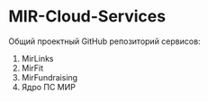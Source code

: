 # MIR-Cloud-Services

Общий проектный GitHub репозиторий сервисов:
1. MirLinks
2. MirFit
3. MirFundraising
3. Ядро ПС МИР
